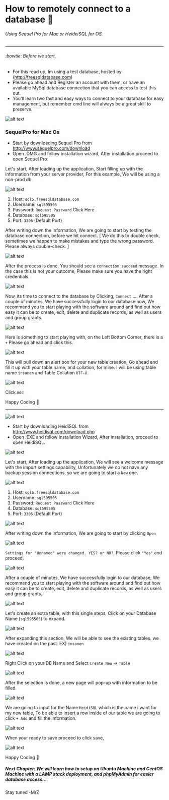 # How to remotely connect to a database :floppy_disk:
###### Using Sequel Pro for Mac or HeideiSQL for OS.
---

###### :bowtie: Before we start,

* For this read up, Im using a test database, hosted by (http://freesqldatabase.com)
* Please go ahead and Register an account with them, or have an available MySql database connection that you can access to test this out.
* You'll learn two fast and easy ways to connect to your database for easy management, but remember cmd line will always be a great skill to preserve.

![alt text](assets/images/sequel-pro-1.0.png)

### SequelPro for Mac Os

* Start by downloading Sequel Pro from http://www.sequelpro.com/download
* Open .DMG and follow installation wizard, After installation proceed to open Sequel Pro.

Let's start, After loading up the application, Start filling up with the information from your server
provider, For this example, We will be using a non-prod db.

![alt text](assets/images/seq_1.png)


1. Host: `sql5.freesqldatabase.com`
2. Username: `sql595505`
3. Password: `Request Password` Click Here
4. Database: `sql595505`
5. Port: `3306` (Default Port)


After writing down the information, We are going to start by testing the database connection, before we hit connect.
[ We do this to double check, sometimes we happen to make mistakes and type the wrong password. Please always double-check. ]

![alt text](assets/images/seq_2.png)


After the process is done, You should see a `connection succeed` message. In the case this is not your outcome, Please make sure you have the right credentials.

![alt text](assets/images/seq_3.png)

Now, its time to connect to the database by Clicking, `Connect` .... After a couple of minutes, We have successfully login to our database now, We recommend you to start playing with the software around and find out how easy it can be to create, edit, delete and duplicate records, as well as users and group grants.

![alt text](assets/images/seq_5.png)

Here is something to start playing with, on the Left Bottom Corner, there is a `+` Please go ahead and click this.

![alt text](assets/images/seq_6.png)

This will pull down an alert box for your new table creation, Go ahead and fill it up with your table name, and collation, for mine. I will be using table name `insanen` and Table Collation `UTF-8`.

![alt text](assets/images/seq_7.png)

Click `Add`

Happy Coding :metal:

-----

![alt text](assets/images/heidisql_logo.png)

* Start by downloading HeidiSQL from http://www.heidisql.com/download.php
* Open .EXE and follow Installation Wizard, After installation, proceed to open HeidiSQL.

![alt text](assets/images/hei_1.png)

Let's start, After loading up the application, We will see a welcome message with the import settings capability, Unfortunately we do not have any backup session connections, so we are going to start a `New` one.

![alt text](assets/images/hei_2.png)

1. Host: `sql5.freesqldatabase.com`
2. Username: `sql595505`
3. Password: `Request Password` Click Here
4. Database: `sql595505`
5. Port: `3306` (Default Port)

![alt text](assets/images/hei_3.png)

After writing down the information, We are going to start by clicking `Open`

![alt text](assets/images/hei_4.png)

`Settings for "Unnamed" were changed. YES? or NO?`. Please click `"Yes"` and proceed.

![alt text](assets/images/hei_5.png)

After a couple of minutes, We have successfully login to our database, We recommend you to start playing with the software around and find out how easy it can be to create, edit, delete and duplicate records, as well as users and group grants.

![alt text](assets/images/hei_6.png)

Let's create an extra table, with this single steps, Click on your Database Name (`sql595505`) to expand.

![alt text](assets/images/hei_7.png)

After expanding this section, We will be able to see the existing tables. we have created on the past. EX) `insanen`

![alt text](assets/images/hei_8.png)

Right Click on your DB Name and Select `Create New` -> `Table`

![alt text](assets/images/hei_9_1.png)

After the selection is done, a new page will pop-up with information to be filled.

![alt text](assets/images/hei_9_2.png)

We are going to input for the Name `HeidiSQL` which is the name i want for my new table, To be able to insert a row inside of our table we are going to click `+ Add` and fill the information.

![alt text](assets/images/hei_9_3.png)

When your ready to save proceed to click save,

![alt text](assets/images/hei_11.png)

Happy Coding :metal:



##### Next Chapter: We will learn how to setup an Ubuntu Machine and CentOS Machine with a LAMP stack deployment, and phpMyAdmin for easier database access...
Stay tuned -MrZ

